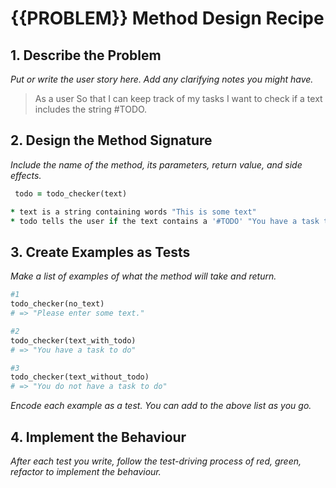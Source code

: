 # {{PROBLEM}} Method Design Recipe

## 1. Describe the Problem

_Put or write the user story here. Add any clarifying notes you might have._
> As a user
> So that I can keep track of my tasks
> I want to check if a text includes the string #TODO.

## 2. Design the Method Signature

_Include the name of the method, its parameters, return value, and side effects._

```ruby
 todo = todo_checker(text)

* text is a string containing words "This is some text"
* todo tells the user if the text contains a '#TODO' "You have a task to do."

```

## 3. Create Examples as Tests

_Make a list of examples of what the method will take and return._

```ruby
#1
todo_checker(no_text)
# => "Please enter some text."

#2
todo_checker(text_with_todo)
# => "You have a task to do"

#3
todo_checker(text_without_todo)
# => "You do not have a task to do"


```

_Encode each example as a test. You can add to the above list as you go._

## 4. Implement the Behaviour

_After each test you write, follow the test-driving process of red, green, refactor to implement the behaviour._


